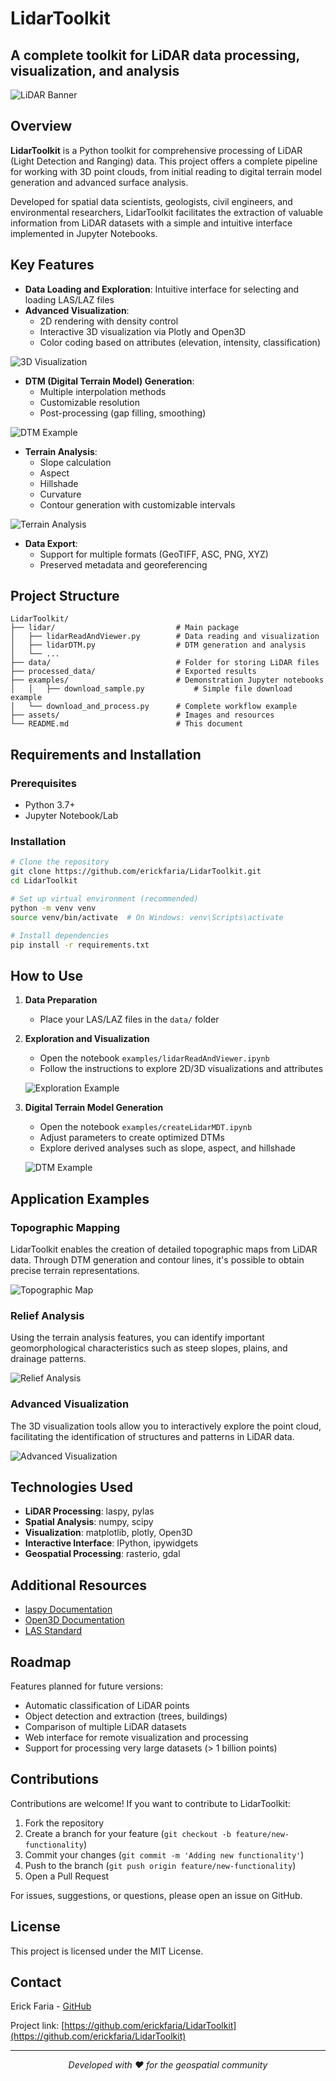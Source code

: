 # LidarToolkit

## A complete toolkit for LiDAR data processing, visualization, and analysis

![LiDAR Banner](https://github.com/erickfaria/LidarToolkit/raw/main/images/lidarToolkitBanner.jpg)

## Overview

**LidarToolkit** is a Python toolkit for comprehensive processing of LiDAR (Light Detection and Ranging) data. This project offers a complete pipeline for working with 3D point clouds, from initial reading to digital terrain model generation and advanced surface analysis.

Developed for spatial data scientists, geologists, civil engineers, and environmental researchers, LidarToolkit facilitates the extraction of valuable information from LiDAR datasets with a simple and intuitive interface implemented in Jupyter Notebooks.

## Key Features

- **Data Loading and Exploration**: Intuitive interface for selecting and loading LAS/LAZ files
- **Advanced Visualization**:
  - 2D rendering with density control
  - Interactive 3D visualization via Plotly and Open3D
  - Color coding based on attributes (elevation, intensity, classification)

![3D Visualization](https://github.com/erickfaria/LidarToolkit/raw/main/images/hexbinviewLidar.png)

- **DTM (Digital Terrain Model) Generation**:
  - Multiple interpolation methods
  - Customizable resolution
  - Post-processing (gap filling, smoothing)

![DTM Example](https://github.com/erickfaria/LidarToolkit/raw/main/images/mdtInetrpolation.png)

- **Terrain Analysis**:
  - Slope calculation
  - Aspect
  - Hillshade
  - Curvature
  - Contour generation with customizable intervals

![Terrain Analysis](https://github.com/erickfaria/LidarToolkit/raw/main/images/terrain_analysis.png)

- **Data Export**:
  - Support for multiple formats (GeoTIFF, ASC, PNG, XYZ)
  - Preserved metadata and georeferencing

## Project Structure

```
LidarToolkit/
├── lidar/                           # Main package
│   ├── lidarReadAndViewer.py        # Data reading and visualization
│   ├── lidarDTM.py                  # DTM generation and analysis
│   └── ...
├── data/                            # Folder for storing LiDAR files
├── processed_data/                  # Exported results
├── examples/                        # Demonstration Jupyter notebooks
│   │   ├── download_sample.py           # Simple file download example
│   └── download_and_process.py      # Complete workflow example
├── assets/                          # Images and resources
└── README.md                        # This document
```

## Requirements and Installation

### Prerequisites

- Python 3.7+
- Jupyter Notebook/Lab

### Installation

```bash
# Clone the repository
git clone https://github.com/erickfaria/LidarToolkit.git
cd LidarToolkit

# Set up virtual environment (recommended)
python -m venv venv
source venv/bin/activate  # On Windows: venv\Scripts\activate

# Install dependencies
pip install -r requirements.txt
```

## How to Use

1. **Data Preparation**
   - Place your LAS/LAZ files in the `data/` folder

2. **Exploration and Visualization**
   - Open the notebook `examples/lidarReadAndViewer.ipynb`
   - Follow the instructions to explore 2D/3D visualizations and attributes

   ![Exploration Example](https://github.com/erickfaria/LidarToolkit/raw/main/images/topViewPointLidar.png)

3. **Digital Terrain Model Generation**
   - Open the notebook `examples/createLidarMDT.ipynb`
   - Adjust parameters to create optimized DTMs
   - Explore derived analyses such as slope, aspect, and hillshade

   ![DTM Example](https://github.com/erickfaria/LidarToolkit/raw/main/images/mdtPostprocessed.png)

## Application Examples

### Topographic Mapping

LidarToolkit enables the creation of detailed topographic maps from LiDAR data. Through DTM generation and contour lines, it's possible to obtain precise terrain representations.

![Topographic Map](https://github.com/erickfaria/LidarToolkit/raw/main/images/Contourmap.png)

### Relief Analysis

Using the terrain analysis features, you can identify important geomorphological characteristics such as steep slopes, plains, and drainage patterns.

![Relief Analysis](https://github.com/erickfaria/LidarToolkit/raw/main/images/curvature.png)

### Advanced Visualization

The 3D visualization tools allow you to interactively explore the point cloud, facilitating the identification of structures and patterns in LiDAR data.

![Advanced Visualization](https://github.com/erickfaria/LidarToolkit/raw/main/images/3DVisualization.png)

## Technologies Used

- **LiDAR Processing**: laspy, pylas
- **Spatial Analysis**: numpy, scipy
- **Visualization**: matplotlib, plotly, Open3D
- **Interactive Interface**: IPython, ipywidgets
- **Geospatial Processing**: rasterio, gdal

## Additional Resources

- [laspy Documentation](https://laspy.readthedocs.io/)
- [Open3D Documentation](http://www.open3d.org/docs/)
- [LAS Standard](https://www.asprs.org/divisions-committees/lidar-division/laser-las-file-format-exchange-activities)

## Roadmap

Features planned for future versions:

- Automatic classification of LiDAR points
- Object detection and extraction (trees, buildings)
- Comparison of multiple LiDAR datasets
- Web interface for remote visualization and processing
- Support for processing very large datasets (> 1 billion points)

## Contributions

Contributions are welcome! If you want to contribute to LidarToolkit:

1. Fork the repository
2. Create a branch for your feature (`git checkout -b feature/new-functionality`)
3. Commit your changes (`git commit -m 'Adding new functionality'`)
4. Push to the branch (`git push origin feature/new-functionality`)
5. Open a Pull Request

For issues, suggestions, or questions, please open an issue on GitHub.

## License

This project is licensed under the MIT License.

## Contact

Erick Faria - [GitHub](https://github.com/erickfaria)

Project link: [https://github.com/erickfaria/LidarToolkit](https://github.com/erickfaria/LidarToolkit)

---

<p align="center">
  <i>Developed with ❤️ for the geospatial community</i>
</p>

